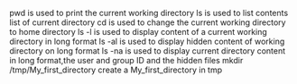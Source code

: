 pwd is used to print the current working directory
ls is used to list contents list of current directory
cd is used to change the current working directory to home directory
ls -l is used to display content of a current working directory in long format
ls -al is used to display hidden content of working directory on long format
ls -na is used to display current directory content in long format,the user and group ID and the hidden files
mkdir /tmp/My_first_directory create a My_first_directory in tmp
